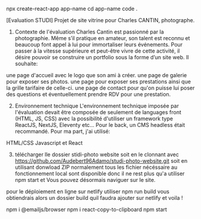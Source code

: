 
npx create-react-app app-name
cd app-name
code .

[Evaluation STUDI] Projet de site vitrine pour Charles CANTIN, photographe.
1. Contexte de l'évaluation
Charles Cantin est passionné par la photographie. Même s’il pratique en amateur, son talent est reconnu et beaucoup font appel à lui pour immortaliser leurs événements.
Pour passer à la vitesse supérieure et peut-être vivre de cette activité, il désire pouvoir se construire un portfolio sous la forme d’un site web.
Il souhaite:

une page d'accueil avec le logo que son ami à créer.
une page de galerie pour exposer ses photos.
une page pour exposer ses prestations ainsi que la grille tarifaire de celle-ci.
une page de contact pour qu'on puisse lui poser des questions et éventuellement prendre RDV pour une prestation.

2. Environnement technique
L'environnement technique imposée par l'évaluation devait être composée de seulement de languages front (HTML, JS, CSS) avec la possibilité d'utiliser un framework type ReactJS, NextJS, Eleventy etc...
Pour le back, un CMS headless était recommandé.
Pour ma part, j'ai utilisé:

HTML/CSS
Javascript et React

3. télécharger lle dossier stidi-photo website soit en le clonnant avec https://github.com/Audebert96Adamo/studi-photo-website.git soit en utilisant donwload ZIP
normalement tous les fichier nécéssaire au fonctionnement local sont disponible donc il ne rest plus qu'a utiliser npm start et 
Vous pouvez désormais naviguer sur le site.

pour le déploiement en ligne sur netlify utiliser npm run build vous obtiendrais alors un dossier build quil faudra ajouter sur netlify et voila ! 


npm i @emailjs/browser
npm i react-copy-to-clipboard
npm start
